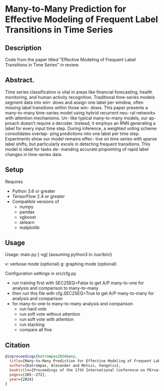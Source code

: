 # Many-to-Many Prediction for Effective Modeling of Frequent Label Transitions in Time Series

## Description
Code from the paper titled "Effective Modeling of Frequent Label
Transitions in Time Series" in review.

## Abstract.
Time series classification is vital in areas
like financial forecasting, health monitoring,
and human activity recognition. Traditional
time-series models segment data into win-
dows and assign one label per window, often
missing label transitions within those win-
dows. This paper presents a many-to-many
time-series model using hybrid recurrent neu-
ral networks with attention mechanisms. Un-
like typical many-to-many models, our ap-
proach doesn’t require a decoder. Instead,
it employs an RNN generating a label for
every input time step. During inference, a
weighted voting scheme consolidates overlap-
ping predictions into one label per time step.
Experiments show our model remains effec-
tive on time series with sparse label shifts,
but particularly excels in detecting frequent
transitions. This model is ideal for tasks de-
manding accurate pinpointing of rapid label
changes in time-series data.

## Setup
Requires
 - Python 3.6 or greater
 - TensorFlow 2.4 or greater
 - Compatible versions of
   - numpy
   - pandas
   - xgboost
   - sklearn
   - matplotlib

## Usage
Usage: main.py [-vg]
(assuming python3 in /usr/bin/)

v: verbose mode (optional)
g: graphing mode (optional)

Configuration settings in src/cfg.py

 - run training first with SEC2SEQ=False to get A/P many-to-one for analysis and comparison to many-to-many
 - then run this file with cfg.SEC2SEQ=True to get A/P many-to-many for analysis and comparison
 - for many-to-one to many-to-many analysis and comparison
    - run hard vote
    - run soft vote without attention
    - run soft vote with attention
    - run stacking
    - compare all five

<!-- CITATION -->
## Citation
```bibtex
@inproceedings{katrompas2024many,
  title={Many-to-Many Prediction for Effective Modeling of Frequent Label Transitions in Time Series},
  author={Katrompas, Alexander and Metsis, Vangelis},
  booktitle={Proceedings of the 17th International Conference on PErvasive Technologies Related to Assistive Environments},
  pages={265--272},
  year={2024}
}
```
